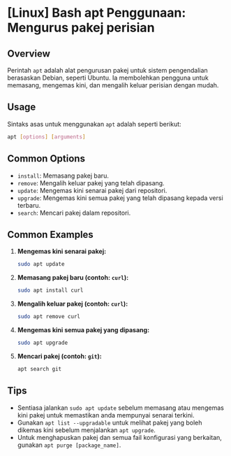 # [Linux] Bash apt Penggunaan: Mengurus pakej perisian

## Overview
Perintah `apt` adalah alat pengurusan pakej untuk sistem pengendalian berasaskan Debian, seperti Ubuntu. Ia membolehkan pengguna untuk memasang, mengemas kini, dan mengalih keluar perisian dengan mudah.

## Usage
Sintaks asas untuk menggunakan `apt` adalah seperti berikut:

```bash
apt [options] [arguments]
```

## Common Options
- `install`: Memasang pakej baru.
- `remove`: Mengalih keluar pakej yang telah dipasang.
- `update`: Mengemas kini senarai pakej dari repositori.
- `upgrade`: Mengemas kini semua pakej yang telah dipasang kepada versi terbaru.
- `search`: Mencari pakej dalam repositori.

## Common Examples
1. **Mengemas kini senarai pakej:**
   ```bash
   sudo apt update
   ```

2. **Memasang pakej baru (contoh: `curl`):**
   ```bash
   sudo apt install curl
   ```

3. **Mengalih keluar pakej (contoh: `curl`):**
   ```bash
   sudo apt remove curl
   ```

4. **Mengemas kini semua pakej yang dipasang:**
   ```bash
   sudo apt upgrade
   ```

5. **Mencari pakej (contoh: `git`):**
   ```bash
   apt search git
   ```

## Tips
- Sentiasa jalankan `sudo apt update` sebelum memasang atau mengemas kini pakej untuk memastikan anda mempunyai senarai terkini.
- Gunakan `apt list --upgradable` untuk melihat pakej yang boleh dikemas kini sebelum menjalankan `apt upgrade`.
- Untuk menghapuskan pakej dan semua fail konfigurasi yang berkaitan, gunakan `apt purge [package_name]`.